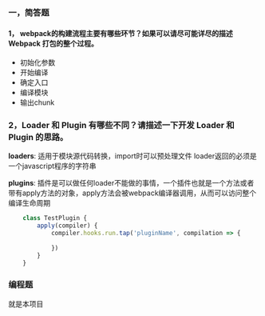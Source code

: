 ### 一，简答题
#### 1， webpack的构建流程主要有哪些环节？如果可以请尽可能详尽的描述 Webpack 打包的整个过程。
* 初始化参数
* 开始编译
* 确定入口
* 编译模块
* 输出chunk
### 2，Loader 和 Plugin 有哪些不同？请描述一下开发 Loader 和 Plugin 的思路。
**loaders**: 适用于模块源代码转换，import时可以预处理文件
loader返回的必须是一个javascript程序的字符串

**plugins**: 插件是可以做任何loader不能做的事情，一个插件也就是一个方法或者带有apply方法的对象，apply方法会被webpack编译器调用，从而可以访问整个编译生命周期
```javascript
    class TestPlugin {
        apply(compiler) {
            compiler.hooks.run.tap('pluginName', compilation => {
                 
            })       
        }          
    }
```
### 编程题
就是本项目
